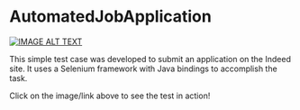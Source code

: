 # AutomatedJobApplication
[![IMAGE ALT TEXT](http://img.youtube.com/vi/WTChJ7rTAPU/0.jpg)](https://youtu.be/WTChJ7rTAPU "Automated Job Application - Indeed")

This simple test case was developed to submit an application on the Indeed site. It uses a Selenium framework with Java bindings to accomplish the task.

Click on the image/link above to see the test in action!


